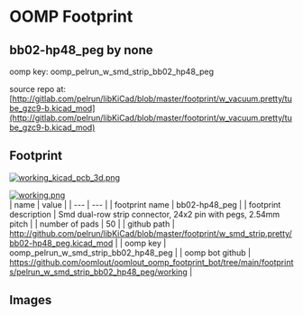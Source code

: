 # OOMP Footprint  
## bb02-hp48_peg  by none  
  
oomp key: oomp_pelrun_w_smd_strip_bb02_hp48_peg  
  
source repo at: [http://gitlab.com/pelrun/libKiCad/blob/master/footprint/w_vacuum.pretty/tube_gzc9-b.kicad_mod](http://gitlab.com/pelrun/libKiCad/blob/master/footprint/w_vacuum.pretty/tube_gzc9-b.kicad_mod)  
## Footprint  
  
[![working_kicad_pcb_3d.png](working_kicad_pcb_3d_600.png)](working_kicad_pcb_3d.png)  
  
[![working.png](working_600.png)](working.png)  
| name | value | 
| --- | --- | 
| footprint name | bb02-hp48_peg | 
| footprint description | Smd dual-row strip connector, 24x2 pin with pegs, 2.54mm pitch | 
| number of pads | 50 | 
| github path | http://github.com/pelrun/libKiCad/blob/master/footprint/w_smd_strip.pretty/bb02-hp48_peg.kicad_mod | 
| oomp key | oomp_pelrun_w_smd_strip_bb02_hp48_peg | 
| oomp bot github | https://github.com/oomlout/oomlout_oomp_footprint_bot/tree/main/footprints/pelrun_w_smd_strip_bb02_hp48_peg/working | 
## Images  
